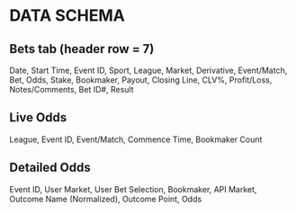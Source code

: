 # DATA SCHEMA
## Bets tab (header row = 7)
Date, Start Time, Event ID, Sport, League, Market, Derivative, Event/Match, Bet, Odds, Stake, Bookmaker, Payout, Closing Line, CLV%, Profit/Loss, Notes/Comments, Bet ID#, Result

## Live Odds
League, Event ID, Event/Match, Commence Time, Bookmaker Count

## Detailed Odds
Event ID, User Market, User Bet Selection, Bookmaker, API Market, Outcome Name (Normalized), Outcome Point, Odds
